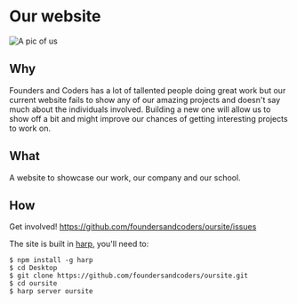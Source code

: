 # Our website

![A pic of us](http://pbs.twimg.com/profile_banners/971846516/1420718128/1500x500)

## Why
Founders and Coders has a lot of tallented people doing great work but our current website fails to show any of our amazing projects and doesn't say much about the individuals involved. Building a new one will allow us to show off a bit and might improve our chances of getting interesting projects to work on.

## What
A website to showcase our work, our company and our school.

## How
Get involved! https://github.com/foundersandcoders/oursite/issues

The site is built in [harp](http://harpjs.com/), you'll need to:
```
$ npm install -g harp 
$ cd Desktop
$ git clone https://github.com/foundersandcoders/oursite.git
$ cd oursite
$ harp server oursite
```